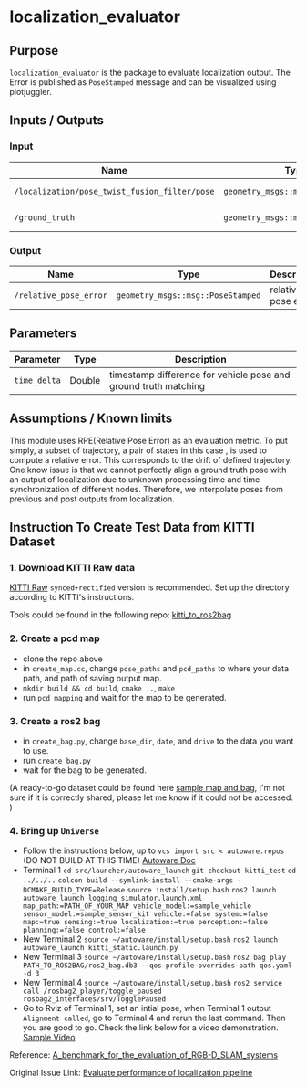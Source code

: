 # localization_evaluator

## Purpose

`localization_evaluator` is the package to evaluate localization output. The Error is published as `PoseStamped` message and can be visualized using plotjuggler.

## Inputs / Outputs

### Input

| Name                                          | Type                              | Description       |
| --------------------------------------------- | --------------------------------- | ----------------- |
| `/localization/pose_twist_fusion_filter/pose` | `geometry_msgs::msg::PoseStamped` | pose from vehicle |
| `/ground_truth`                               | `geometry_msgs::msg::PoseStamped` | ground truth pose |

### Output

| Name                   | Type                              | Description         |
| ---------------------- | --------------------------------- | ------------------- |
| `/relative_pose_error` | `geometry_msgs::msg::PoseStamped` | relative pose error |

## Parameters

| Parameter    | Type   | Description                                                     |
| ------------ | ------ | --------------------------------------------------------------- |
| `time_delta` | Double | timestamp difference for vehicle pose and ground truth matching |

## Assumptions / Known limits

This module uses RPE(Relative Pose Error) as an evaluation metric. To put simply, a subset of trajectory, a pair of states in this case , is used to compute a relative error. This corresponds to the drift of defined trajectory. One know issue is that we cannot perfectly align a ground truth pose with an output of localization due to unknown processing time and time synchronization of different nodes. Therefore, we interpolate poses from previous and post outputs from localization.

## Instruction To Create Test Data from KITTI Dataset

### 1. Download KITTI Raw data

[KITTI Raw](http://www.cvlibs.net/datasets/kitti/raw_data.php)
`synced+rectified` version is recommended. Set up the directory according to KITTI's instructions.

Tools could be found in the following repo:
[kitti_to_ros2bag](https://github.com/angry-crab/kitti_to_ros2bag)

### 2. Create a pcd map

- clone the repo above
- in `create_map.cc`, change `pose_paths` and `pcd_paths` to where your data path, and path of saving output map.
- `mkdir build && cd build`, `cmake ..`, `make`
- run `pcd_mapping` and wait for the map to be generated.

### 3. Create a ros2 bag

- in `create_bag.py`, change `base_dir`, `date`, and `drive` to the data you want to use.
- run `create_bag.py`
- wait for the bag to be generated.

(A ready-to-go dataset could be found here [sample map and bag](https://drive.google.com/file/d/1hTePvUZ1_tTOefex4UgZqjdibGARjDtr/view?usp=sharing), I'm not sure if it is correctly shared, please let me know if it could not be accessed. )

### 4. Bring up `Universe`

- Follow the instructions below, up to `vcs import src < autoware.repos` (DO NOT BUILD AT THIS TIME) [Autoware Doc](https://autowarefoundation.github.io/autoware-documentation/main/installation/autoware/docker-installation/)
- Terminal 1
  `cd src/launcher/autoware_launch`
  `git checkout kitti_test`
  `cd ../../..`
  `colcon build --symlink-install --cmake-args -DCMAKE_BUILD_TYPE=Release`
  `source install/setup.bash`
  `ros2 launch autoware_launch logging_simulator.launch.xml map_path:=PATH_OF_YOUR_MAP vehicle_model:=sample_vehicle sensor_model:=sample_sensor_kit vehicle:=false system:=false map:=true sensing:=true localization:=true perception:=false planning:=false control:=false`
- New Terminal 2
  `source ~/autoware/install/setup.bash`
  `ros2 launch autoware_launch kitti_static.launch.py`
- New Terminal 3
  `source ~/autoware/install/setup.bash`
  `ros2 bag play PATH_TO_ROS2BAG/ros2_bag.db3 --qos-profile-overrides-path qos.yaml -d 3`
- New Terminal 4
  `source ~/autoware/install/setup.bash`
  `ros2 service call /rosbag2_player/toggle_paused rosbag2_interfaces/srv/TogglePaused`
- Go to Rviz of Terminal 1, set an intial pose, when Terminal 1 output `Alignment called`, go to Terminal 4 and rerun the last command. Then you are good to go.
  Check the link below for a video demonstration. [Sample Video](https://github.com/orgs/autowarefoundation/discussions/334)

Reference:
[A_benchmark_for_the_evaluation_of_RGB-D_SLAM_systems](https://www.researchgate.net/publication/261353760_A_benchmark_for_the_evaluation_of_RGB-D_SLAM_systems)

Original Issue Link:
[Evaluate performance of localization pipeline](https://github.com/autowarefoundation/autoware.universe/issues/602)
